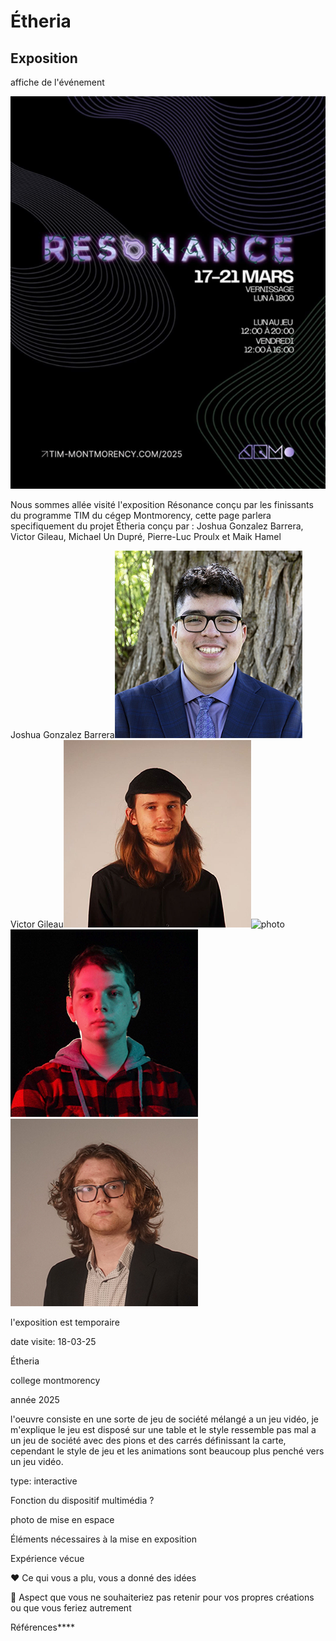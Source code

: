 # Étheria

## Exposition
affiche de l'événement

![photo](medias/affiche_resonance.png)


Nous sommes allée visité l'exposition Résonance conçu par les finissants du programme TIM du cégep Montmorency, cette page parlera specifiquement du projet Étheria conçu par :
Joshua Gonzalez Barrera, Victor Gileau, Michael Un Dupré, Pierre-Luc Proulx et Maik Hamel


Joshua Gonzalez Barrera![photo](medias/Joshua_Gonzalez-Barrera.png)Victor Gileau![photo](medias/Victor_Gileau.png)![photo](medias/Michael_Un_Dupré.png)![photo](medias/Pierre-Luc_Proulx.png)![photo](medias/Maik_Hamel.png)


l'exposition est temporaire

date visite: 18-03-25

Étheria

college montmorency 

année 2025

l'oeuvre consiste en une sorte de jeu de société mélangé a un jeu vidéo, je m'explique le jeu est disposé sur une table et le style ressemble pas mal a un jeu de société avec des pions et des carrés définissant la carte, cependant le style de jeu et les animations sont beaucoup plus penché vers un jeu vidéo.

type: interactive 

Fonction du dispositif multimédia ?

photo de mise en espace

Éléments nécessaires à la mise en exposition

Expérience vécue

❤️ Ce qui vous a plu, vous a donné des idées

🤔 Aspect que vous ne souhaiteriez pas retenir pour vos propres créations ou que vous feriez autrement

Références****
